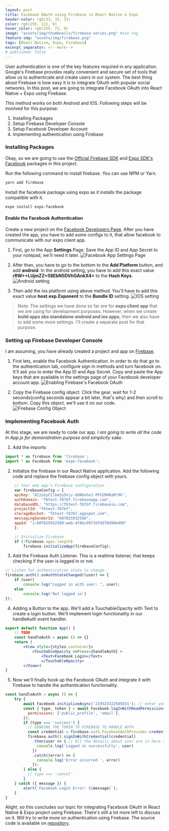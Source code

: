 ```yaml
---
layout: post
title: Facebook OAuth using Firebase in React Native & Expo
header-color: rgb(33, 33, 33)
color: rgb(255, 111, 0)
hover_color: rgb(255, 71, 0)
image: "assets/img/thumbnails/firebase-series.png" #seo tag
feature-img: "assets/img/firebase.png"
tags: [React Native, Expo, Firebase]
excerpt_separator: <!--more-->
# published: false
---
```

User authentication is one of the key features required in any application. Google's Firebase provides really convenient and secure set of tools that allow us to authenticate and create users in our system. The best thing about Firebase is how easy it is to integrate OAuth with popular social networks. In this post, we are going to integrate Facebook OAuth into React Native + Expo using Firebase. 
<!--more-->

This method works on both Android and IOS. Following steps will be involved for this purpose:
1. Installing Packages
2. Setup Firebase Developer Console
3. Setup Facebook Developer Account
4. Implementing authentication using Firebase

### Installing Packages
Okay, so we are going to use the [Official Firebase SDK](https://docs.expo.io/versions/latest/guides/using-firebase/) and [Expo SDK's Facebook](https://docs.expo.io/versions/latest/sdk/facebook/) packages in this project.

Run the following command to install firebase. You can use NPM or Yarn.
```bash
yarn add firebase
```
Install the facebook package using expo as it installs the package compatible with it.
```bash
expo install expo-facebook
```

#### Enable the Facebook Authentication
Create a new project on the [Facebook Developers Page](https://developers.facebook.com).
After you have created the app, you have to add some configs to it, that allow facebook to communicate with our expo client app.

1. First, go to the App **Settings** Page. Save the App ID and App Secret to your notepad, we'll need it later.
![Facebook App Settings Page](/assets/img/posts/fb/1.png)

2. After than, you have to go to the bottom to the **Add Platform** button, and add **android**. In the android setting, you have to add this exact value **rRW++LUjmZZ+58EbN5DVhGAnkX4=** to the **Hash Keys**.
![Android setting](/assets/img/posts/fb/2.png)

3. Then add the ios platform using above method. You'll have to add this exact value **host.exp.Exponent** to the **Bundle ID** setting.
![IOS setting](/assets/img/posts/fb/3.png)

> Note: The settings we have done so far are for **expo client app** that we are using for development purposes. However, when we create **build apps aka standalone android and ios apps**, then we also have to add some more settings. I'll create a separate post for that purpose.

### Setting up Firebase Developer Console
I am assuming, you have already created a project and app on [Firebase](https://firebase.google.com/). 

1. First lets, enable the Facebook Authentication. In order to do that go to the authentication tab, configure sign in methods and turn facebook on. It'll ask you to enter the App ID and App Secret. Copy and paste the App keys that are available in the settings page of your Facebook developer account app.
![Enabling Firebase's Facebook OAuth](/assets/img/posts/fb/4.png)

2. Copy the Firebase config object. Click the gear, wait for 1-2 seconds(config seconds appear a bit later, that's why) and then scroll to bottom. Copy this object, we'll use it on our code.
![Firebase Config Object](/assets/img/posts/fb/5.png)

### Implementing Facebook Auth 
At this stage, we are ready to code our app. *I am going to write all the code in App.js for demonstration purpose and simplicity sake*. 

1. Add the imports
```javascript
import * as firebase from 'firebase';
import * as Facebook from 'expo-facebook';
```

2. Initialize the firebase in our React Native application. Add the following code and replace the firebase config object with yours.
```javascript
    // Your web app's Firebase configuration
    var firebaseConfig = {
    apiKey: "AIzaSyCClbm3y5njz-U6NOvhnJ-PFhIRHRaMr9k",
    authDomain: "fbtest-f87bf.firebaseapp.com",
    databaseURL: "https://fbtest-f87bf.firebaseio.com",
    projectId: "fbtest-f87bf",
    storageBucket: "fbtest-f87bf.appspot.com",
    messagingSenderId: "607025932588",
    appId: "1:607025932588:web:4f8bc0973dfdd76d90e489"
    };

    // Initialize Firebase
    if (!firebase.apps.length)
        firebase.initializeApp(firebaseConfig);
```

3. Add the Firebase Auth Listener. This is a realtime listener, that keeps checking if the user is logged in or not. 
```jsx
// Listen for authentication state to change.
firebase.auth().onAuthStateChanged((user) => {
    if (user) 
        console.log("Logged in with user: ", user);
    else 
        console.log('Not logged in')
});
```

4. Adding a Button to the app. We'll add a TouchableOpacity with Text to create a login button. We'll implement login functionality in our handleAuth event handler.
```jsx
export default function App() {
    // TODO
    const handleAuth = async () => {}
    return (
        <View style={styles.container}>
            <TouchableOpacity onPress={handleAuth} >
                <Text>Facebook Login</Text>
                </TouchableOpacity>
        </View>)
}
```

5. Now we'll finally hook up the Facebook OAuth and integrate it with Firebase to handle the authentication functionality.
```jsx
const handleAuth = async () => {
    try {
        await Facebook.initializeAsync('219323322505831'); // enter your Facebook App Id 
        const { type, token } = await Facebook.logInWithReadPermissionsAsync({
          permissions: ['public_profile', 'email'],
        });
        if (type === 'success') {
          // SENDING THE TOKEN TO FIREBASE TO HANDLE AUTH
          const credential = firebase.auth.FacebookAuthProvider.credential(token);
          firebase.auth().signInWithCredential(credential)
            .then(user => { // All the details about user are in here returned from firebase
              console.log('Logged in successfully', user)
            })
            .catch((error) => {
              console.log('Error occurred ', error)
            });
        } else {
          // type === 'cancel'
        }
    } catch ({ message }) {
        alert(`Facebook Login Error: ${message}`);
    }
}
```

Alight, so this concludes our topic for integrating Facebook OAuth in React Native & Expo project using Firebase. There's still a lot more left to discuss on it. Will try to write more on authentication using Firebase. The source code is available on [repository](https://github.com/rustyonrampage/reactdevstation-fb).